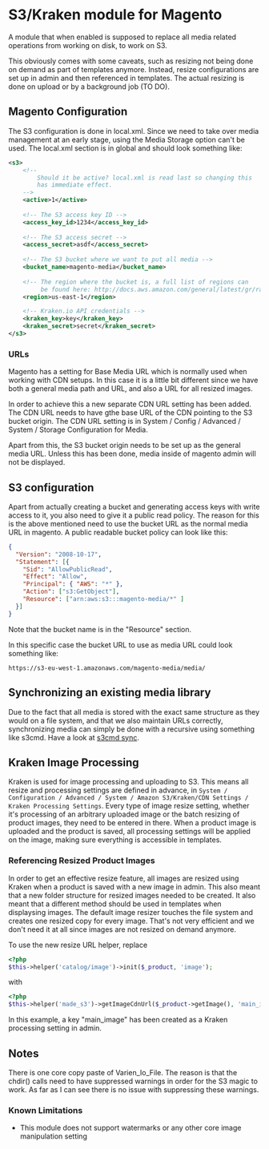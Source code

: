 # S3/Kraken module for Magento

A module that when enabled is supposed to replace all media related operations from working on disk, to work on S3.

This obviously comes with some caveats, such as resizing not being done on demand as part of templates anymore. Instead, resize configurations are set up in admin and then referenced in templates. The actual resizing is done on upload or by a background job (TO DO).

## Magento Configuration

The S3 configuration is done in local.xml. Since we need to take over media management at an early stage, using the Media Storage option can't be used. The local.xml section is in global and should look something like:

```xml
<s3>
    <!--
        Should it be active? local.xml is read last so changing this
        has immediate effect.
    -->
    <active>1</active>
    
    <!-- The S3 access key ID -->
    <access_key_id>1234</access_key_id>
     
    <!-- The S3 access secret -->
    <access_secret>asdf</access_secret>
    
    <!-- The S3 bucket where we want to put all media -->
    <bucket_name>magento-media</bucket_name>
    
    <!-- The region where the bucket is, a full list of regions can
         be found here: http://docs.aws.amazon.com/general/latest/gr/rande.html#s3_region -->
    <region>us-east-1</region>

    <!-- Kraken.io API credentials -->
    <kraken_key>key</kraken_key>
    <kraken_secret>secret</kraken_secret>
</s3>
```

### URLs

Magento has a setting for Base Media URL which is normally used when working with CDN setups. In this case it is a little bit different since we have both a general media path and URL, and also a URL for all resized images.

In order to achieve this a new separate CDN URL setting has been added. The CDN URL needs to have gthe base URL of the CDN pointing to the S3 bucket origin. The CDN URL setting is in System / Config / Advanced / System / Storage Configuration for Media.
  
Apart from this, the S3 bucket origin needs to be set up as the general media URL. Unless this has been done, media inside of magento admin will not be displayed.

## S3 configuration

Apart from actually creating a bucket and generating access keys with write access to it, you also need to give it a public read policy. The reason for this is the above mentioned need to use the bucket URL as the normal media URL in magento. A public readable bucket policy can look like this:

```json
{
  "Version": "2008-10-17",
  "Statement": [{
    "Sid": "AllowPublicRead",
    "Effect": "Allow",
    "Principal": { "AWS": "*" },
    "Action": ["s3:GetObject"],
    "Resource": ["arn:aws:s3:::magento-media/*" ]
  }]
}
```

Note that the bucket name is in the "Resource" section.

In this specific case the bucket URL to use as media URL could look something like:

```
https://s3-eu-west-1.amazonaws.com/magento-media/media/
```

## Synchronizing an existing media library

Due to the fact that all media is stored with the exact same structure as they would on a file system, and that we also maintain URLs correctly, synchronizing media can simply be done with a recursive using something like s3cmd. Have a look at [s3cmd sync](http://s3tools.org/s3cmd-sync).

## Kraken Image Processing

Kraken is used for image processing and uploading to S3. This means all resize and processing settings are defined in advance, in `System / Configuration / Advanced / System / Amazon S3/Kraken/CDN Settings / Kraken Processing Settings`. Every type of image resize setting, whether it's processing of an arbitrary uploaded image or the batch resizing of product images, they need to be entered in there. When a product image is uploaded and the product is saved, all processing settings will be applied on the image, making sure everything is accessible in templates.

### Referencing Resized Product Images

In order to get an effective resize feature, all images are resized using Kraken when a product is saved with a new image in admin. This also meant that a new folder structure for resized images needed to be created. It also meant that a different method should be used in templates when displaysing images. The default image resizer touches the file system and creates one resized copy for every image. That's not very efficient and we don't need it at all since images are not resized on demand anymore.

To use the new resize URL helper, replace

```php
<?php
$this->helper('catalog/image')->init($_product, 'image');
```

with

```php
<?php
$this->helper('made_s3')->getImageCdnUrl($_product->getImage(), 'main_image');
```

In this example, a key "main_image" has been created as a Kraken processing setting in admin.

## Notes

There is one core copy paste of Varien_Io_File. The reason is that the chdir() calls need to have suppressed warnings in order for the S3 magic to work. As far as I can see there is no issue with suppressing these warnings. 

### Known Limitations

* This module does not support watermarks or any other core image manipulation setting